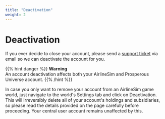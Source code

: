 ```yaml
---
title: "Deactivation"
weight: 2
---
```


# Deactivation

If you ever decide to close your account, please send a [support ticket](https://www.airlinesim.aero/blog/pages/support/) via email so we can deactivate the account for you.

{{% hint danger %}}
**Warning**  
An account deactivation affects both your AirlineSim and Prosperous Universe account.
{{% /hint %}}

In case you only want to remove your account from an AirlineSim game world, just navigate to the world's Settings tab and click on Deactivation. This will irreversibly delete all of your account's holdings and subsidiaries, so please read the details provided on the page carefully before proceeding. Your central user account remains unaffected by this.
